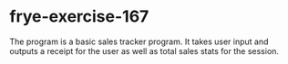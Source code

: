 # frye-exercise-167
The program is a basic sales tracker program. It takes user input and outputs a receipt for the user as well as total sales stats for the session. 
